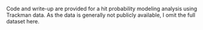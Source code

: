 Code and write-up are provided for a hit probability modeling analysis using Trackman data. As the data is generally not publicly available, I omit the full dataset here.

